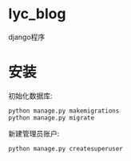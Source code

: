 # lyc_blog

django程序

# 安装

初始化数据库: 

    python manage.py makemigrations
    python manage.py migrate

新建管理员账户:

    python manage.py createsuperuser
    
